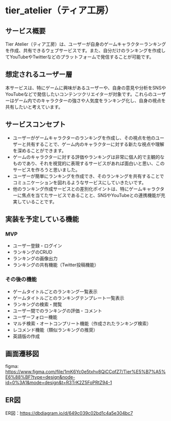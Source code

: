 # tier_atelier（ティア工房）

## サービス概要
Tier Atelier（ティア工房）は、ユーザーが自身のゲームキャラクターランキングを作成、共有できるウェブサービスです。また、自分だけのランキングを作成してYouTubeやTwitterなどのプラットフォームで発信することが可能です。

## 想定されるユーザー層
本サービスは、特にゲームに興味があるユーザーや、自身の意見や分析をSNSやYouTubeなどで発信したいコンテンツクリエイターが対象です。これらのユーザーはゲーム内でのキャラクターの強さや人気度をランキング化し、自身の視点を共有したいと考えています。

## サービスコンセプト
* ユーザーがゲームキャラクターのランキングを作成し、その視点を他のユーザーと共有することで、ゲーム内のキャラクターに対する新たな視点や理解を深めることができます。
* ゲームのキャラクターに対する評価やランキングは非常に個人的で主観的なものであり、それを視覚的に表現するサービスがあれば面白いと思い、このサービスを作ろうと思いました。
* ユーザーが簡単にランキングを作成でき、そのランキングを共有することでコミュニケーションを図れるようなサービスにしていきたいです。
* 他のランキング作成サービスとの差別化ポイントは、特にゲームキャラクターに焦点を当てたサービスであることと、SNSやYouTubeとの連携機能が充実していることです。

## 実装を予定している機能
### MVP
* ユーザー登録・ログイン
* ランキングのCRUD
* ランキングの画像出力
* ランキングの共有機能（Twitter投稿機能）

### その後の機能
* ゲームタイトルごとのランキング一覧表示
* ゲームタイトルごとのランキングテンプレート一覧表示
* ランキングの検索・閲覧
* ユーザー間でのランキングの評価・コメント
* ユーザーフォロー機能
* マルチ検索・オートコンプリート機能（作成されたランキング検索）
* レコメンド機能（類似ランキングの推奨）
* 英語版の作成

## 画面遷移図
figma: https://www.figma.com/file/1mK6Yc0e5txhv8QiCCqfZ7/Tier%E5%B7%A5%E6%88%BF?type=design&node-id=0%3A1&mode=design&t=R3TrK2Z5FoPRtZ94-1

## ER図
ER図：https://dbdiagram.io/d/649c039c02bd1c4a5e304bc7
